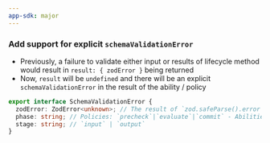 ```yaml
---
app-sdk: major
---
```


### Add support for explicit `schemaValidationError`

- Previously, a failure to validate either input or results of lifecycle method would result in `result: { zodError }` being returned
- Now, `result` will be `undefined` and there will be an explicit `schemaValidationError` in the result of the ability / policy

```typescript
export interface SchemaValidationError {
  zodError: ZodError<unknown>; // The result of `zod.safeParse().error`
  phase: string; // Policies: `precheck`|`evaluate`|`commit` - Abilities: `precheck` | `execute`
  stage: string; // `input` | `output`
}
```

